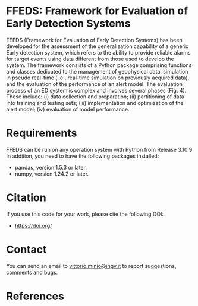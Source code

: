 # FFEDS: Framework for Evaluation of Early Detection Systems
FEEDS (Framework for Evaluation of Early Detection Systems) has been developed for the assessment of the generalization capability of a generic Early detection system, which refers to the ability to provide reliable alarms for target events using data different from those used to develop the system. The framework consists of a Python package comprising functions and classes dedicated to the management of geophysical data, simulation in pseudo real-time (i.e., real-time simulation on previously acquired data), and the evaluation of the performance of an alert model. 
The evaluation process of an ED system is complex and involves several phases (Fig. 4). These include: 
(i) data collection and preparation; 
(ii) partitioning of data into training and testing sets; 
(iii) implementation and optimization of the alert model; 
(iv) evaluation of model performance. 
 



# Requirements
FFEDS can be run on any operation system with Python from Release 3.10.9 In addition, you need to have the following packages installed: 

-	pandas, version 1.5.3 or later.
-	numpy, version 1.24.2 or later.

 
# Citation 
If you use this code for your work, please cite the following DOI:
-	https://doi.org/

# Contact
You can send an email to vittorio.minio@ingv.it to report suggestions, comments and bugs.

# References
